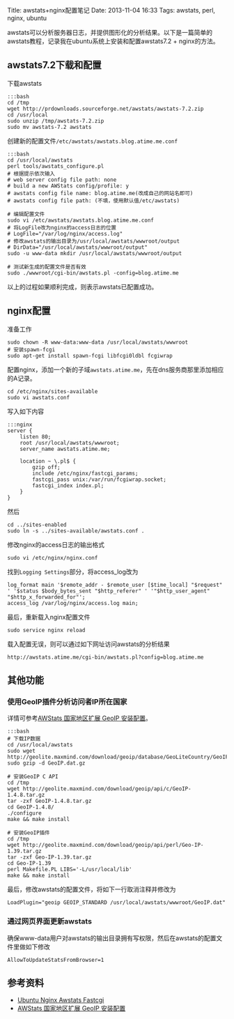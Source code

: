 Title: awstats+nginx配置笔记
Date: 2013-11-04 16:33
Tags: awstats, perl, nginx, ubuntu

[1]: http://hi.baidu.com/icokeeer/item/2588471c9403c9e05f53b1e2 "http://hi.baidu.com/icokeeer/item/2588471c9403c9e05f53b1e2"
[2]: http://wangyan.org/blog/howto-setup-geoip-for-awstats.html "http://wangyan.org/blog/howto-setup-geoip-for-awstats.html"

awstats可以分析服务器日志，并提供图形化的分析结果。以下是一篇简单的awstats教程，记录我在ubuntu系统上安装和配置awstats7.2 + nginx的方法。

## awstats7.2下载和配置
下载awstats

    :::bash
    cd /tmp
    wget http://prdownloads.sourceforge.net/awstats/awstats-7.2.zip
    cd /usr/local 
    sudo unzip /tmp/awstats-7.2.zip
    sudo mv awstats-7.2 awstats

创建新的配置文件`/etc/awstats/awstats.blog.atime.me.conf`

    :::bash
    cd /usr/local/awstats
    perl tools/awstats_configure.pl
    # 根据提示依次输入
    # web server config file path: none
    # build a new AWStats config/profile: y
    # awstats config file name: blog.atime.me(改成自己的网站名即可)
    # awstats config file path: (不填，使用默认值/etc/awstats)

    # 编辑配置文件
    sudo vi /etc/awstats/awstats.blog.atime.me.conf
    # 将LogFile改为nginx的access日志的位置
    # LogFile="/var/log/nginx/access.log"
    # 修改awstats的输出目录为/usr/local/awstats/wwwroot/output
    # DirData="/usr/local/awstats/wwwroot/output"
    sudo -u www-data mkdir /usr/local/awstats/wwwroot/output
    
    # 测试新生成的配置文件是否有效
    sudo ./wwwroot/cgi-bin/awstats.pl -config=blog.atime.me

以上的过程如果顺利完成，则表示awstats已配置成功。

## nginx配置
准备工作

    sudo chown -R www-data:www-data /usr/local/awstats/wwwroot
    # 安装spawn-fcgi
    sudo apt-get install spawn-fcgi libfcgi0ldbl fcgiwrap

配置nginx，添加一个新的子域`awstats.atime.me`，先在dns服务商那里添加相应的A记录。

    cd /etc/nginx/sites-available
    sudo vi awstats.conf

写入如下内容

    :::nginx
    server {
        listen 80;
        root /usr/local/awstats/wwwroot;
        server_name awstats.atime.me;

        location ~ \.pl$ {
            gzip off;
            include /etc/nginx/fastcgi_params;
            fastcgi_pass unix:/var/run/fcgiwrap.socket;
            fastcgi_index index.pl;
        }
    }

然后

    cd ../sites-enabled
    sudo ln -s ../sites-available/awstats.conf .

修改nginx的access日志的输出格式

    sudo vi /etc/nginx/nginx.conf

找到`Logging Settings`部分，将access_log改为

    log_format main '$remote_addr - $remote_user [$time_local] "$request" ' '$status $body_bytes_sent "$http_referer" ' '"$http_user_agent"   "$http_x_forwarded_for"';
    access_log /var/log/nginx/access.log main;

最后，重新载入nginx配置文件

    sudo service nginx reload

载入配置无误，则可以通过如下网址访问awstats的分析结果

    http://awstats.atime.me/cgi-bin/awstats.pl?config=blog.atime.me

## 其他功能
### 使用GeoIP插件分析访问者IP所在国家
详情可参考[AWStats 国家地区扩展 GeoIP 安装配置][2]。

    :::bash
    # 下载IP数据
    cd /usr/local/awstats
    sudo wget http://geolite.maxmind.com/download/geoip/database/GeoLiteCountry/GeoIP.dat.gz
    sudo gzip -d GeoIP.dat.gz

    # 安装GeoIP C API
    cd /tmp
    wget http://geolite.maxmind.com/download/geoip/api/c/GeoIP-1.4.8.tar.gz
    tar -zxf GeoIP-1.4.8.tar.gz
    cd GeoIP-1.4.8/
    ./configure
    make && make install

    # 安装GeoIP插件
    cd /tmp
    wget http://geolite.maxmind.com/download/geoip/api/perl/Geo-IP-1.39.tar.gz
    tar -zxf Geo-IP-1.39.tar.gz
    cd Geo-IP-1.39
    perl Makefile.PL LIBS='-L/usr/local/lib'
    make && make install

最后，修改awstats的配置文件，将如下一行取消注释并修改为

    LoadPlugin="geoip GEOIP_STANDARD /usr/local/awstats/wwwroot/GeoIP.dat"

### 通过网页界面更新awstats
确保www-data用户对awstats的输出目录拥有写权限，然后在awstats的配置文件里做如下修改

    AllowToUpdateStatsFromBrowser=1

## 
## 参考资料
    
*  [Ubuntu Nginx Awstats Fastcgi][1]
*  [AWStats 国家地区扩展 GeoIP 安装配置][2]

